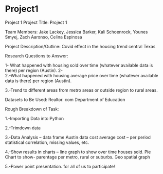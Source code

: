 # Project1
Project 1
Project Title: Project 1

Team Members: Jake Lackey, Jessica Barker, Kali Schoenrock,
		    Younes Smyej, Zach Aaronso, Celina Espinosa

Project Description/Outline: 
Covid effect in the housing trend central Texas

Research Questions to Answer: 

1-	What happened with housing sold over time (whatever available data is there) per region (Austin).
2-	
2.-What happened with housing average price over time (whatever available data is there) per region (Austin).

3.-Trend to different areas from metro areas or outside region to rural areas.

Datasets to Be Used:
Realtor. com 
Department of Education



Rough Breakdown of Task:

1.-Importing Data into Python

2.-Trimdown data 

3.-Data Analysis – data frame Austin data cost average cost – per period statistical correlation, missing values, etc.

4.-Show results in charts – line graph to show over time houses sold.
 Pie Chart to show- parentage per metro, rural or suburbs.
Geo spatial graph 

5.-Power point presentation. for all of us to participate!
